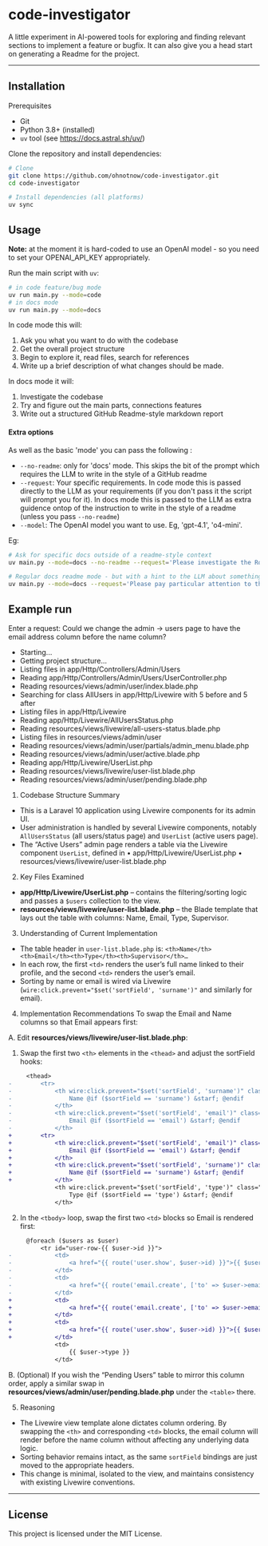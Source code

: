 # code-investigator

A little experiment in AI-powered tools for exploring and finding relevant sections to implement a feature or bugfix.  It can
also give you a head start on generating a Readme for the project.

---

## Installation

Prerequisites
- Git
- Python 3.8+ (installed)
- `uv` tool (see https://docs.astral.sh/uv/)

Clone the repository and install dependencies:

```bash
# Clone
git clone https://github.com/ohnotnow/code-investigator.git
cd code-investigator

# Install dependencies (all platforms)
uv sync
```

## Usage

**Note:** at the moment it is hard-coded to use an OpenAI model - so you need to set your OPENAI_API_KEY appropriately.

Run the main script with `uv`:

```bash
# in code feature/bug mode
uv run main.py --mode=code
# in docs mode
uv run main.py --mode=docs
```

In code mode this will:

1. Ask you what you want to do with the codebase
2. Get the overall project structure
3. Begin to explore it, read files, search for references
4. Write up a brief description of what changes should be made.

In docs mode it will:

1. Investigate the codebase
2. Try and figure out the main parts, connections features
3. Write out a structured GitHub Readme-style markdown report

#### Extra options
As well as the basic 'mode' you can pass the following :
- `--no-readme`: only for 'docs' mode.  This skips the bit of the prompt which requires the LLM to write in the style of a GitHub readme
- `--request`: Your specific requirements.  In code mode this is passed directly to the LLM as your requirements (if you don't pass it the script will prompt you for it).  In docs mode this is passed to the LLM as extra guidence ontop of the instruction to write in the style of a readme (unless you pass `--no-readme`)
- `--model`: The OpenAI model you want to use.  Eg, 'gpt-4.1', 'o4-mini'.

Eg:
```bash
# Ask for specific docs outside of a readme-style context
uv main.py --mode=docs --no-readme --request='Please investigate the RoomBooking feature and document how it works, both front and back end. Also what tests are in place'

# Regular docs readme mode - but with a hint to the LLM about something it might not focus on itself
uv main.py --mode=docs --request='Please pay particular attention to the GDPR code'
```

## Example run

Enter a request: Could we change the admin -> users page to have the email address column before the name column?

- Starting...
- Getting project structure...
- Listing files in app/Http/Controllers/Admin/Users
- Reading app/Http/Controllers/Admin/Users/UserController.php
- Reading resources/views/admin/user/index.blade.php
- Searching for class AllUsers in app/Http/Livewire with 5 before and 5 after
- Listing files in app/Http/Livewire
- Reading app/Http/Livewire/AllUsersStatus.php
- Reading resources/views/livewire/all-users-status.blade.php
- Listing files in resources/views/admin/user
- Reading resources/views/admin/user/partials/admin_menu.blade.php
- Reading resources/views/admin/user/active.blade.php
- Reading app/Http/Livewire/UserList.php
- Reading resources/views/livewire/user-list.blade.php
- Reading resources/views/admin/user/pending.blade.php

1. Codebase Structure Summary
- This is a Laravel 10 application using Livewire components for its admin UI.
- User administration is handled by several Livewire components, notably `AllUsersStatus` (all users/status page) and `UserList` (active users page).
- The “Active Users” admin page renders a table via the Livewire component `UserList`, defined in
  • app/Http/Livewire/UserList.php
  • resources/views/livewire/user-list.blade.php

2. Key Files Examined
- **app/Http/Livewire/UserList.php** – contains the filtering/sorting logic and passes a `$users` collection to the view.
- **resources/views/livewire/user-list.blade.php** – the Blade template that lays out the table with columns: Name, Email, Type, Supervisor.

3. Understanding of Current Implementation
- The table header in `user-list.blade.php` is:
    `<th>Name</th><th>Email</th><th>Type</th><th>Supervisor</th>…`
- In each row, the first `<td>` renders the user’s full name linked to their profile, and the second `<td>` renders the user’s email.
- Sorting by name or email is wired via Livewire (`wire:click.prevent="$set('sortField', 'surname')"` and similarly for email).

4. Implementation Recommendations
To swap the Email and Name columns so that Email appears first:

A. Edit **resources/views/livewire/user-list.blade.php**:

  1. Swap the first two `<th>` elements in the `<thead>` and adjust the sortField hooks:

```diff
     <thead>
-        <tr>
-            <th wire:click.prevent="$set('sortField', 'surname')" class="cursor-pointer">
-                Name @if ($sortField == 'surname') &starf; @endif
-            </th>
-            <th wire:click.prevent="$set('sortField', 'email')" class="cursor-pointer">
-                Email @if ($sortField == 'email') &starf; @endif
-            </th>
+        <tr>
+            <th wire:click.prevent="$set('sortField', 'email')" class="cursor-pointer">
+                Email @if ($sortField == 'email') &starf; @endif
+            </th>
+            <th wire:click.prevent="$set('sortField', 'surname')" class="cursor-pointer">
+                Name @if ($sortField == 'surname') &starf; @endif
+            </th>
             <th wire:click.prevent="$set('sortField', 'type')" class="cursor-pointer">
                 Type @if ($sortField == 'type') &starf; @endif
             </th>
```

  2. In the `<tbody>` loop, swap the first two `<td>` blocks so Email is rendered first:

```diff
     @foreach ($users as $user)
         <tr id="user-row-{{ $user->id }}">
-            <td>
-                <a href="{{ route('user.show', $user->id) }}">{{ $user->full_name }}</a>
-            </td>
-            <td>
-                <a href="{{ route('email.create', ['to' => $user->email]) }}">{{ $user->email }}</a>
-            </td>
+            <td>
+                <a href="{{ route('email.create', ['to' => $user->email]) }}">{{ $user->email }}</a>
+            </td>
+            <td>
+                <a href="{{ route('user.show', $user->id) }}">{{ $user->full_name }}</a>
+            </td>
             <td>
                 {{ $user->type }}
             </td>
```

B. (Optional) If you wish the “Pending Users” table to mirror this column order, apply a similar swap in
   **resources/views/admin/user/pending.blade.php** under the `<table>` there.

5. Reasoning
- The Livewire view template alone dictates column ordering. By swapping the `<th>` and corresponding `<td>` blocks, the email column will render before the name column without affecting any underlying data logic.
- Sorting behavior remains intact, as the same `sortField` bindings are just moved to the appropriate headers.
- This change is minimal, isolated to the view, and maintains consistency with existing Livewire conventions.

---

## License

This project is licensed under the MIT License.
